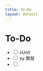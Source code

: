```yaml
---
title: To-Do
layout: default
---
```

# To-Do


* <input type="checkbox"> xUnit
* <input type="checkbox"> py 開発
* <input type="checkbox"> 
